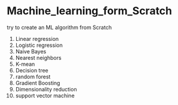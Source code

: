 # Machine_learning_form_Scratch
 try to create an ML algorithm from Scratch
 1. Linear regression 
 2. Logistic regression
 3. Naive Bayes
 4. Nearest neighbors
 5. K-mean
 6. Decision tree
 7. random forest
 8. Gradient Boosting
 9. Dimensionality reduction
 10. support vector machine
